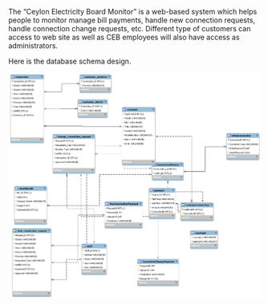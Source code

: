 The “Ceylon Electricity Board Monitor” is a web-based system which helps people to monitor manage bill payments, handle new connection requests, handle connection change requests, etc. Different type of customers can access to web site as well as CEB employees will also have access as administrators.

Here is the database schema design.

![alt text](schema.png)
